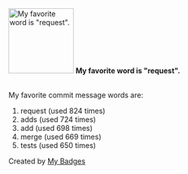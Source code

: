 <img src="https://my-badges.github.io/my-badges/favorite-word.png" alt="My favorite word is &quot;request&quot;." title="My favorite word is &quot;request&quot;." width="128">
<strong>My favorite word is &quot;request&quot;.</strong>
<br><br>

My favorite commit message words are:

1. request (used 824 times)
2. adds (used 724 times)
3. add (used 698 times)
4. merge (used 669 times)
5. tests (used 650 times)


Created by <a href="https://github.com/my-badges/my-badges">My Badges</a>